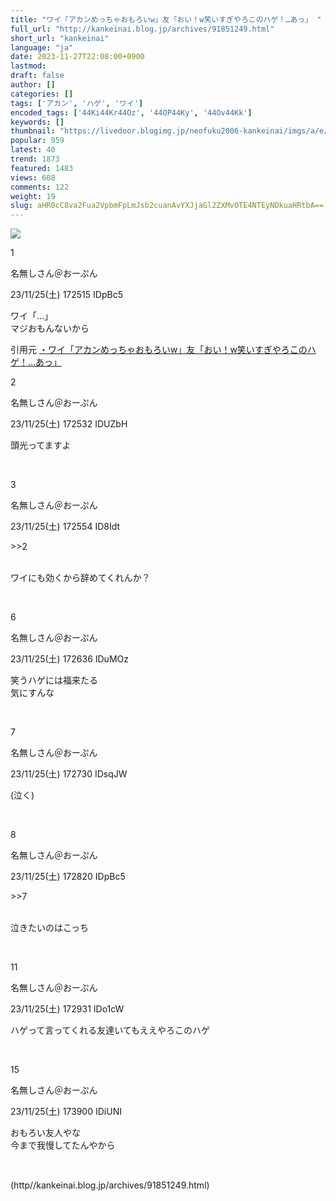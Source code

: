 ```yaml
---
title: "ワイ「アカンめっちゃおもろいw」友「おい！w笑いすぎやろこのハゲ！…あっ」 "
full_url: "http://kankeinai.blog.jp/archives/91851249.html"
short_url: "kankeinai"
language: "ja"
date: 2023-11-27T22:08:00+0900
lastmod: 
draft: false
author: []
categories: []
tags: ['アカン', 'ハゲ', 'ワイ']
encoded_tags: ['44Ki44Kr44Oz', '44OP44Ky', '44Ov44Kk']
keywords: []
thumbnail: "https://livedoor.blogimg.jp/neofuku2006-kankeinai/imgs/a/e/aeb948df-s.jpg"
popular: 959
latest: 40
trend: 1873
featured: 1483
views: 608
comments: 122
weight: 19
slug: aHR0cC8va2Fua2VpbmFpLmJsb2cuanAvYXJjaGl2ZXMvOTE4NTEyNDkuaHRtbA==
---
```


![](https://livedoor.blogimg.jp/neofuku2006-kankeinai/imgs/a/e/aeb948df-s.jpg)

<div><p class='t_h'>1 <p>名無しさん＠おーぷん</p> <p> 23/11/25(土) 172515 IDpBc5</p></p><p class='t_b'> ワイ「…」<br>マジおもんないから </p><p>引用元 <a href='http//2chspa.com/thread/livejupiter/1700900715' target='_blank'>・</a><a href='https//hayabusa.open2ch.net/test/read.cgi/livejupiter/1700900715/' target='_blank'>ワイ「アカンめっちゃおもろいw」友「おい！w笑いすぎやろこのハゲ！…あっ」</a></p><p class='t_h'>2 <p>名無しさん＠おーぷん</p> <p> 23/11/25(土) 172532 IDUZbH</p></p> <p class='t_b'> 頭光ってますよ </p><br> <p class='t_h t_i'>3 <p>名無しさん＠おーぷん</p> <p> 23/11/25(土) 172554 ID8Idt</p></p> <p class='t_b t_i'> <p class='anchor'>>>2</p><br>ワイにも効くから辞めてくれんか？ </p><br> <p class='t_h'>6 <p>名無しさん＠おーぷん</p> <p> 23/11/25(土) 172636 IDuMOz</p></p> <p class='t_b'> 笑うハゲには福来たる<br>気にすんな </p><br> <p class='t_h'>7 <p>名無しさん＠おーぷん</p> <p> 23/11/25(土) 172730 IDsqJW</p></p> <p class='t_b'> (泣く) </p><br> <p class='t_h t_i'>8 <p>名無しさん＠おーぷん</p> <p> 23/11/25(土) 172820 IDpBc5</p></p> <p class='t_b t_i'> <p class='anchor'>>>7</p><br>泣きたいのはこっち </p><br> <p class='t_h'>11 <p>名無しさん＠おーぷん</p> <p> 23/11/25(土) 172931 IDo1cW</p></p> <p class='t_b'> ハゲって言ってくれる友達いてもええやろこのハゲ </p><br> <p class='t_h'>15 <p>名無しさん＠おーぷん</p> <p> 23/11/25(土) 173900 IDiUNI</p></p> <p class='t_b'> おもろい友人やな<br>今まで我慢してたんやから </p><br> <img border='0' width='1' height='1' src='https//www11.a8.net/0.gif?a8mat=2BJK9W+3WIBJM+249K+BWGDT' alt=''> </div>

(http//kankeinai.blog.jp/archives/91851249.html)
